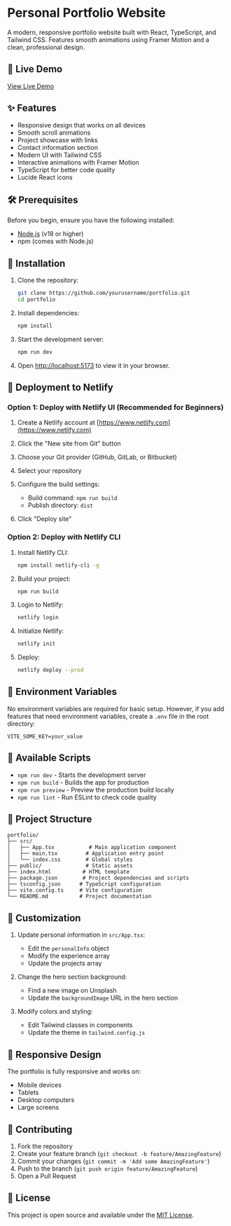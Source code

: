 # Personal Portfolio Website

A modern, responsive portfolio website built with React, TypeScript, and Tailwind CSS. Features smooth animations using Framer Motion and a clean, professional design.

## 🚀 Live Demo

[View Live Demo](https://madhusudanvbportfolio.netlify.app/)

## ✨ Features

- Responsive design that works on all devices
- Smooth scroll animations
- Project showcase with links
- Contact information section
- Modern UI with Tailwind CSS
- Interactive animations with Framer Motion
- TypeScript for better code quality
- Lucide React icons

## 🛠️ Prerequisites

Before you begin, ensure you have the following installed:
- [Node.js](https://nodejs.org/) (v18 or higher)
- npm (comes with Node.js)

## 🔧 Installation

1. Clone the repository:
   ```bash
   git clone https://github.com/yourusername/portfolio.git
   cd portfolio
   ```

2. Install dependencies:
   ```bash
   npm install
   ```

3. Start the development server:
   ```bash
   npm run dev
   ```

4. Open [http://localhost:5173](http://localhost:5173) to view it in your browser.

## 🚀 Deployment to Netlify

### Option 1: Deploy with Netlify UI (Recommended for Beginners)

1. Create a Netlify account at [https://www.netlify.com](https://www.netlify.com)

2. Click the "New site from Git" button

3. Choose your Git provider (GitHub, GitLab, or Bitbucket)

4. Select your repository

5. Configure the build settings:
   - Build command: `npm run build`
   - Publish directory: `dist`

6. Click "Deploy site"

### Option 2: Deploy with Netlify CLI

1. Install Netlify CLI:
   ```bash
   npm install netlify-cli -g
   ```

2. Build your project:
   ```bash
   npm run build
   ```

3. Login to Netlify:
   ```bash
   netlify login
   ```

4. Initialize Netlify:
   ```bash
   netlify init
   ```

5. Deploy:
   ```bash
   netlify deploy --prod
   ```

## 📝 Environment Variables

No environment variables are required for basic setup. However, if you add features that need environment variables, create a `.env` file in the root directory:

```env
VITE_SOME_KEY=your_value
```

## 🔄 Available Scripts

- `npm run dev` - Starts the development server
- `npm run build` - Builds the app for production
- `npm run preview` - Preview the production build locally
- `npm run lint` - Run ESLint to check code quality

## 📁 Project Structure

```
portfolio/
├── src/
│   ├── App.tsx           # Main application component
│   ├── main.tsx         # Application entry point
│   └── index.css        # Global styles
├── public/              # Static assets
├── index.html          # HTML template
├── package.json        # Project dependencies and scripts
├── tsconfig.json      # TypeScript configuration
├── vite.config.ts     # Vite configuration
└── README.md          # Project documentation
```

## 🎨 Customization

1. Update personal information in `src/App.tsx`:
   - Edit the `personalInfo` object
   - Modify the experience array
   - Update the projects array

2. Change the hero section background:
   - Find a new image on Unsplash
   - Update the `backgroundImage` URL in the hero section

3. Modify colors and styling:
   - Edit Tailwind classes in components
   - Update the theme in `tailwind.config.js`

## 📱 Responsive Design

The portfolio is fully responsive and works on:
- Mobile devices
- Tablets
- Desktop computers
- Large screens

## 🤝 Contributing

1. Fork the repository
2. Create your feature branch (`git checkout -b feature/AmazingFeature`)
3. Commit your changes (`git commit -m 'Add some AmazingFeature'`)
4. Push to the branch (`git push origin feature/AmazingFeature`)
5. Open a Pull Request

## 📄 License

This project is open source and available under the [MIT License](LICENSE).
